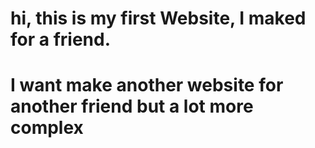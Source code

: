 # hi, this is my first Website, I maked for a friend.
# I want make another website for another friend but a lot more complex
